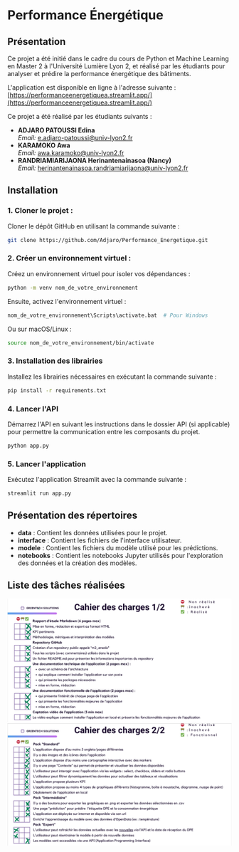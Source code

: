# Performance Énergétique

## Présentation
Ce projet a été initié dans le cadre du cours de Python et Machine Learning en Master 2 à l'Université Lumière Lyon 2, et réalisé par les étudiants pour analyser et prédire la performance énergétique des bâtiments.

L'application est disponible en ligne à l'adresse suivante : [https://performanceenergetiquea.streamlit.app/](https://performanceenergetiquea.streamlit.app/)

Ce projet a été réalisé par les étudiants suivants :
- **ADJARO PATOUSSI Edina**  
  *Email:* e.adjaro-patoussi@univ-lyon2.fr
- **KARAMOKO Awa**  
  *Email:* awa.karamoko@univ-lyon2.fr
- **RANDRIAMIARIJAONA Herinantenainasoa (Nancy)**  
  *Email:* herinantenainasoa.randriamiarijaona@univ-lyon2.fr

## Installation

### 1. Cloner le projet :  
Cloner le dépôt GitHub en utilisant la commande suivante :
```bash
git clone https://github.com/Adjaro/Performance_Energetique.git
```

### 2. Créer un environnement virtuel :  
Créez un environnement virtuel pour isoler vos dépendances :
```bash
python -m venv nom_de_votre_environnement
```
Ensuite, activez l'environnement virtuel :
```bash
nom_de_votre_environnement\Scripts\activate.bat  # Pour Windows
```
Ou sur macOS/Linux :
```bash
source nom_de_votre_environnement/bin/activate
```

### 3. Installation des librairies  
Installez les librairies nécessaires en exécutant la commande suivante :
```bash
pip install -r requirements.txt
```

### 4. Lancer l'API  
Démarrez l'API en suivant les instructions dans le dossier API (si applicable) pour permettre la communication entre les composants du projet.
```bash
python app.py
```

### 5. Lancer l'application  
Exécutez l'application Streamlit avec la commande suivante :
```bash
streamlit run app.py
```

## Présentation des répertoires

- **data** : Contient les données utilisées pour le projet.
- **interface** : Contient les fichiers de l'interface utilisateur.
- **modele** : Contient les fichiers du modèle utilisé pour les prédictions.
- **notebooks** : Contient les notebooks Jupyter utilisés pour l'exploration des données et la création des modèles.

## Liste des tâches réalisées

 ![Résultat 1](Assets/R1.PNG)
 ![Résultat 2](Assets/R2.PNG)

 